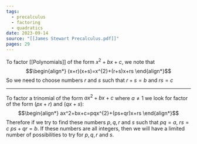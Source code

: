 ```yaml
---
tags:
  - precalculus
  - factoring
  - quadratics
date: 2023-09-14
source: "[[James Stewart Precalculus.pdf]]"
pages: 29
---
```

To factor [[Polynomials]] of the form $x^{2}+bx+c$, we note that
$$\begin{align*}
(x+r)(x+s)=x^{2}+(r+s)x+rs
\end{align*}$$
So we need to choose numbers $r$ and $s$ such that $r+s = b$ and $rs = c$
___
To factor a trinomial of the form $ax^2+bx+c$ where $a\ne1$ we look for factor of the form $(px+r)$ and $(qx+s)$:
$$\begin{align*}
ax^2+bx+c=pqx^{2}+(ps+qr)x+rs
\end{align*}$$
Therefore if we try to find these numbers $p,q,r$ and $s$ such that $pq = a$, $rs=c$ $ps+qr=b$. If these numbers are all integers, then we will have a limited number of possibilities to try for $p,q,r$ and $s$. 